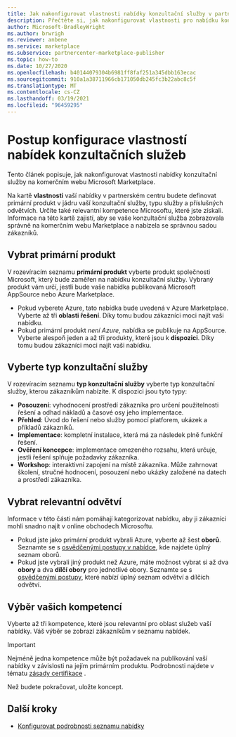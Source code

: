 ```yaml
---
title: Jak nakonfigurovat vlastnosti nabídky konzultační služby v partnerském centru Microsoftu
description: Přečtěte si, jak nakonfigurovat vlastnosti pro nabídku konzultační služby na webu Microsoft Commercial Marketplace pomocí partnerského centra.
author: Microsoft-BradleyWright
ms.author: brwrigh
ms.reviewer: anbene
ms.service: marketplace
ms.subservice: partnercenter-marketplace-publisher
ms.topic: how-to
ms.date: 10/27/2020
ms.openlocfilehash: b40144079304b6981ff8faf251a345dbb163ecac
ms.sourcegitcommit: 910a1a38711966cb171050db245fc3b22abc8c5f
ms.translationtype: MT
ms.contentlocale: cs-CZ
ms.lasthandoff: 03/19/2021
ms.locfileid: "96459295"
---
```

# <a name="how-to-configure-your-consulting-service-offer-properties"></a>Postup konfigurace vlastností nabídek konzultačních služeb

Tento článek popisuje, jak nakonfigurovat vlastnosti nabídky konzultační služby na komerčním webu Microsoft Marketplace.

Na kartě **vlastnosti** vaší nabídky v partnerském centru budete definovat primární produkt v jádru vaší konzultační služby, typu služby a příslušných odvětvích. Určíte také relevantní kompetence Microsoftu, které jste získali. Informace na této kartě zajistí, aby se vaše konzultační služba zobrazovala správně na komerčním webu Marketplace a nabízela se správnou sadou zákazníků.

## <a name="select-the-primary-product"></a>Vybrat primární produkt

V rozevíracím seznamu **primární produkt** vyberte produkt společnosti Microsoft, který bude zaměřen na nabídku konzultační služby. Vybraný produkt vám určí, jestli bude vaše nabídka publikovaná Microsoft AppSource nebo Azure Marketplace.

* Pokud vyberete Azure, tato nabídka bude uvedená v Azure Marketplace. Vyberte až tři **oblasti řešení**. Díky tomu budou zákazníci moci najít vaši nabídku.
* Pokud primární produkt *není Azure,* nabídka se publikuje na AppSource. Vyberte alespoň jeden a až tři produkty, které jsou k **dispozici**. Díky tomu budou zákazníci moci najít vaši nabídku.

## <a name="select-the-consulting-service-type"></a>Vyberte typ konzultační služby

V rozevíracím seznamu **typ konzultační služby** vyberte typ konzultační služby, kterou zákazníkům nabízíte. K dispozici jsou tyto typy:

* **Posouzení**: vyhodnocení prostředí zákazníka pro určení použitelnosti řešení a odhad nákladů a časové osy jeho implementace.
* **Přehled**: Úvod do řešení nebo služby pomocí platforem, ukázek a příkladů zákazníků.
* **Implementace**: kompletní instalace, která má za následek plně funkční řešení.
* **Ověření koncepce**: implementace omezeného rozsahu, která určuje, jestli řešení splňuje požadavky zákazníka.
* **Workshop**: interaktivní zapojení na místě zákazníka. Může zahrnovat školení, stručné hodnocení, posouzení nebo ukázky založené na datech a prostředí zákazníka.

## <a name="select-relevant-industries"></a>Vybrat relevantní odvětví

Informace v této části nám pomáhají kategorizovat nabídku, aby ji zákazníci mohli snadno najít v online obchodech Microsoftu.

* Pokud jste jako primární produkt vybrali Azure, vyberte až šest **oborů**. Seznamte se s [osvědčenými postupy v nabídce](./gtm-offer-listing-best-practices.md), kde najdete úplný seznam oborů.
* Pokud jste vybrali jiný produkt než Azure, máte možnost vybrat si až dva **obory** a dva **dílčí obory** pro jednotlivé obory. Seznamte se s [osvědčenými postupy](./gtm-offer-listing-best-practices.md), které nabízí úplný seznam odvětví a dílčích odvětví.

## <a name="select-your-competencies"></a>Výběr vašich kompetencí

Vyberte až tři kompetence, které jsou relevantní pro oblast služeb vaší nabídky. Váš výběr se zobrazí zákazníkům v seznamu nabídek.

> [!IMPORTANT]
> Nejméně jedna kompetence může být požadavek na publikování vaší nabídky v závislosti na jejím primárním produktu. Podrobnosti najdete v tématu [zásady certifikace](/legal/marketplace/certification-policies#800-consulting-services) .

Než budete pokračovat, uložte koncept.

## <a name="next-steps"></a>Další kroky

* [Konfigurovat podrobnosti seznamu nabídky](create-consulting-service-offer-listing.md)